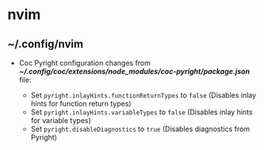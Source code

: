 # nvim
## ~/.config/nvim
- Coc Pyright configuration changes from ___~/.config/coc/extensions/node_modules/coc-pyright/package.json___ file:
  
  - Set `pyright.inlayHints.functionReturnTypes` to `false` (Disables inlay hints for function return types)
  - Set `pyright.inlayHints.variableTypes` to `false` (Disables inlay hints for variable types)
  - Set `pyright.disableDiagnostics` to `true` (Disables diagnostics from Pyright)
